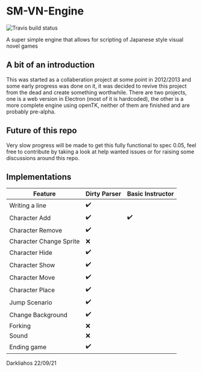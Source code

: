 # SM-VN-Engine 
![Travis build status](https://app.travis-ci.com/darkliahos/SM-VN-Engine.svg?branch=master)

A super simple engine that allows for scripting of Japanese style visual novel games

## A bit of an introduction

This was started as a collaberation project at some point in 2012/2013 and some early progress was done on it, it was decided to revive this project from the dead and create something worthwhile. There are two projects, one is a web version in Electron (most of it is hardcoded), the other is a more complete engine using openTK, neither of them are finished and are probably pre-alpha. 

## Future of this repo
Very slow progress will be made to get this fully functional to spec 0.05, feel free to contribute by taking a look at help wanted issues or for raising some discussions around this repo. 

## Implementations

| Feature       | Dirty Parser  | Basic Instructor |
| ------------- | ------------- | ------------- |
| Writing a line | :heavy_check_mark:  |  |
| Character Add  |  :heavy_check_mark:   |  :heavy_check_mark: |
| Character Remove  |  :heavy_check_mark:   |   |
| Character Change Sprite  |  :x:   |   |
| Character Hide  |  :heavy_check_mark:   |   |
| Character Show  |  :heavy_check_mark:   |   |
| Character Move  |  :heavy_check_mark:   |   |
| Character Place  |  :heavy_check_mark:   |    |
| Jump Scenario  |  :heavy_check_mark:   |    |
| Change Background  |  :heavy_check_mark:   |    |
| Forking  |  :x:   |   |
| Sound  |  :x:   |   |
| Ending game  |   :heavy_check_mark:   |   |

Darkliahos
22/09/21
